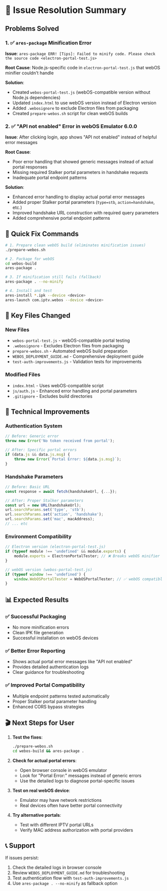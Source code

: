 # 🎯 Issue Resolution Summary

## Problems Solved

### 1. ✅ `ares-package` Minification Error
**Issue**: `ares-package ERR! [Tips]: Failed to minify code. Please check the source code <electron-portal-test.js>`

**Root Cause**: Node.js-specific code in `electron-portal-test.js` that webOS minifier couldn't handle

**Solution**:
- Created `webos-portal-test.js` (webOS-compatible version without Node.js dependencies)
- Updated `index.html` to use webOS version instead of Electron version
- Added `.webosignore` to exclude Electron files from packaging
- Created `prepare-webos.sh` script for clean webOS builds

### 2. ✅ "API not enabled" Error in webOS Emulator 6.0.0
**Issue**: After clicking login, app shows "API not enabled" instead of helpful error messages

**Root Cause**: 
- Poor error handling that showed generic messages instead of actual portal responses
- Missing required Stalker portal parameters in handshake requests
- Inadequate portal endpoint patterns

**Solution**:
- Enhanced error handling to display actual portal error messages
- Added proper Stalker portal parameters (`type=stb`, `action=handshake`, etc.)
- Improved handshake URL construction with required query parameters
- Added comprehensive portal endpoint patterns

## 🚀 Quick Fix Commands

```bash
# 1. Prepare clean webOS build (eliminates minification issues)
./prepare-webos.sh

# 2. Package for webOS
cd webos-build
ares-package .

# 3. If minification still fails (fallback)
ares-package . --no-minify

# 4. Install and test
ares-install *.ipk --device <device>
ares-launch com.iptv.webos --device <device>
```

## 📁 Key Files Changed

### New Files
- `webos-portal-test.js` - webOS-compatible portal testing
- `.webosignore` - Excludes Electron files from packaging
- `prepare-webos.sh` - Automated webOS build preparation
- `WEBOS_DEPLOYMENT_GUIDE.md` - Comprehensive deployment guide
- `test-auth-improvements.js` - Validation tests for improvements

### Modified Files
- `index.html` - Uses webOS-compatible script
- `js/auth.js` - Enhanced error handling and portal parameters
- `.gitignore` - Excludes build directories

## 🔧 Technical Improvements

### Authentication System
```javascript
// Before: Generic error
throw new Error('No token received from portal');

// After: Specific portal errors
if (data.js && data.js.msg) {
    throw new Error(`Portal Error: ${data.js.msg}`);
}
```

### Handshake Parameters
```javascript
// Before: Basic URL
const response = await fetch(handshakeUrl, {...});

// After: Proper Stalker parameters
const url = new URL(handshakeUrl);
url.searchParams.set('type', 'stb');
url.searchParams.set('action', 'handshake');
url.searchParams.set('mac', macAddress);
// ... etc
```

### Environment Compatibility
```javascript
// Electron version (electron-portal-test.js)
if (typeof module !== 'undefined' && module.exports) {
    module.exports = ElectronPortalTester; // ❌ Breaks webOS minifier
}

// webOS version (webos-portal-test.js)
if (typeof window !== 'undefined') {
    window.WebOSPortalTester = WebOSPortalTester; // ✅ webOS compatible
}
```

## 📊 Expected Results

### ✅ Successful Packaging
- No more minification errors
- Clean IPK file generation
- Successful installation on webOS devices

### ✅ Better Error Reporting
- Shows actual portal error messages like "API not enabled"
- Provides detailed authentication logs
- Clear guidance for troubleshooting

### ✅ Improved Portal Compatibility
- Multiple endpoint patterns tested automatically
- Proper Stalker portal parameter handling
- Enhanced CORS bypass strategies

## 🎬 Next Steps for User

1. **Test the fixes**:
   ```bash
   ./prepare-webos.sh
   cd webos-build && ares-package .
   ```

2. **Check for actual portal errors**:
   - Open browser console in webOS emulator
   - Look for "Portal Error:" messages instead of generic errors
   - Use the detailed logs to diagnose portal-specific issues

3. **Test on real webOS device**:
   - Emulator may have network restrictions
   - Real devices often have better portal connectivity

4. **Try alternative portals**:
   - Test with different IPTV portal URLs
   - Verify MAC address authorization with portal providers

## 📞 Support

If issues persist:
1. Check the detailed logs in browser console
2. Review `WEBOS_DEPLOYMENT_GUIDE.md` for troubleshooting
3. Test authentication flow with `test-auth-improvements.js`
4. Use `ares-package . --no-minify` as fallback option